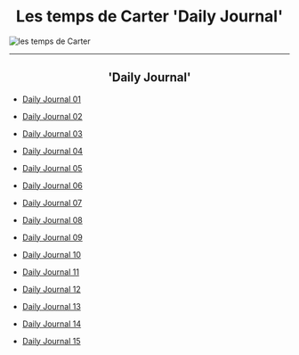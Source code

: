 <h1>Les temps de Carter 'Daily Journal'</h1>
<img src="https://github.com/LeCarterTimes/LeCarterTimes.github.io/assets/149635328/7b91fa1d-1296-44d6-b7f4-f6cb2957cb00" alt="les temps de Carter"/>
<hr>

<h2>'Daily Journal'</h2>


- [Daily Journal 01](https://lecartertimes.github.io/Ar:Je:One.html)

- [Daily Journal 02](https://lecartertimes.github.io/Ar:Je:Two.html)

- [Daily Journal 03](https://lecartertimes.github.io/Ar:Je:Three.html)

- [Daily Journal 04](https://lecartertimes.github.io/Ar:Je:Four.html)

- [Daily Journal 05](https://lecartertimes.github.io/Ar:Je:Five.html)

- [Daily Journal 06](https://lecartertimes.github.io/Ar:Je:Six.html)

- [Daily Journal 07](https://lecartertimes.github.io/Ar:Je:Seven.html)

- [Daily Journal 08](https://lecartertimes.github.io/Ar:Je:Eight.html)

- [Daily Journal 09](https://lecartertimes.github.io/Ar:Je:Nine.html)

- [Daily Journal 10](https://lecartertimes.github.io/Ar:Je:Ten.html)

- [Daily Journal 11](https://lecartertimes.github.io/Ar:Je:Eleven.html)

- [Daily Journal 12](https://lecartertimes.github.io/Ar:Je:Twelve.html)

- [Daily Journal 13](https://lecartertimes.github.io/Ar:Je:Thirteen.html)

- [Daily Journal 14](https://lecartertimes.github.io/Ar:Je:Fourteen.html)

- [Daily Journal 15](https://lecartertimes.github.io/Ar:Je:Fifteen.html)

<style>

h2 {

text-align: center;

}

 h1 {

text-align: center;

}
 
</style>
